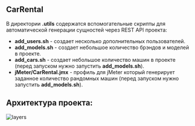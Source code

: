 ## CarRental

В директории **.utils** содержатся вспомогательные скрипты для автоматической генерации сущностей через REST API проекта:
- **add_users.sh** - создает несколько дополнительных пользователей.
- **add_models.sh** - создает небольшое количество брэндов и моделей в проекте.
- **add_cars.sh** - создает небольшое количество машин в проекте (перед запуском нужно запустить **add_models.sh**).
- **jMeter/CarRental.jmx** - профиль для jMeter который генерирует заданное количество рандомных машин (перед запуском нужно запустить **add_models.sh**).

## Архитектура проекта:
![layers](https://user-images.githubusercontent.com/114758136/211890854-582977c3-3732-41bb-8376-8e868b0f9ab7.jpg)
